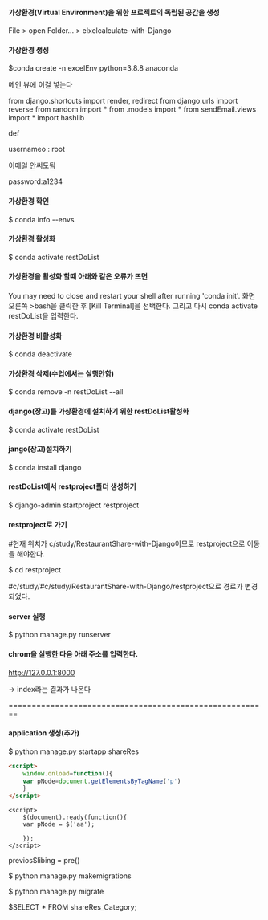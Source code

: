 #### 가상환경(Virtual Environment)을 위한  프로젝트의 독립된 공간을 생성

File > open Folder... > elxelcalculate-with-Django



#### 가상환경 생성

$conda create -n excelEnv python=3.8.8 anaconda





메인 뷰에 이걸 넣는다 

from django.shortcuts import render, redirect
from django.urls import reverse
from random import *
from .models import *
from sendEmail.views import *
import hashlib

def 



usernameo : root

이메일 안써도됨

password:a1234



#### 가상환경 확인

$ conda info --envs



#### 가상환경 활성화

$ conda activate restDoList



#### 가상환경을 활성화 할때 아래와 같은 오류가 뜨면 

You may need to close and restart your shell after running 'conda init'.
화면오른쪽 >bash을 클릭한 후 [Kill Terminal]을 선택한다.
그리고 다시 conda activate restDoList을 입력한다.



#### 가상환경 비활성화

$ conda deactivate



#### 가상환경 삭제(수업에서는 실행안함)

$ conda remove -n restDoList --all



#### django(장고)를 가상환경에 설치하기 위한 restDoList활성화

$ conda activate restDoList



#### jango(장고)설치하기

$ conda install django



#### restDoList에서 restproject폴더 생성하기

$ django-admin startproject restproject



#### restproject로 가기

#현재 위치가 c/study/RestaurantShare-with-Django이므로 restproject으로 이동을 해야한다.

$ cd restproject



#c/study/#c/study/RestaurantShare-with-Django/restproject으로 경로가 변경되었다.



#### server 실행

$ python manage.py runserver



#### chrom을 실행한 다음 아래 주소를 입력한다.
http://127.0.0.1:8000 

-> index라는 결과가 나온다

========================================================

#### application 생성(추가)

$ python manage.py startapp shareRes

```html
<script>
    window.onload=function(){
    var pNode=document.getElementsByTagName('p')    
    }
</script>
```

```jade
<script>
    $(document).ready(function(){
    var pNode = $('aa');
        
    });
</script>
```

previosSlibing = pre()

$ python manage.py makemigrations

$ python manage.py migrate

$SELECT * FROM shareRes_Category;
